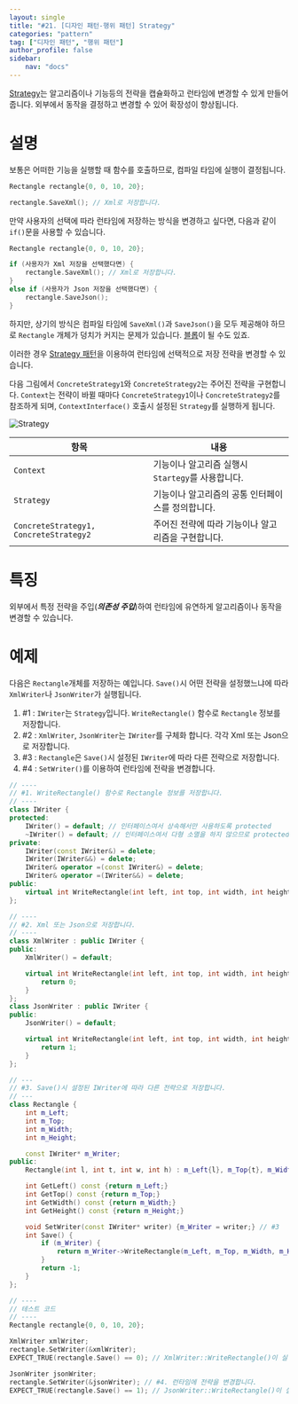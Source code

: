 ```yaml
---
layout: single
title: "#21. [디자인 패턴-행위 패턴] Strategy"
categories: "pattern"
tag: ["디자인 패턴", "행위 패턴"]
author_profile: false
sidebar: 
    nav: "docs"
---
```


[Strategy](https://tango1202.github.io/pattern/pattern-strategy/)는 알고리즘이나 기능등의 전략을 캡슐화하고 런타임에 변경할 수 있게 만들어 줍니다. 외부에서 동작을 결정하고 변경할 수 있어 확장성이 향상됩니다.

# 설명

보통은 어떠한 기능을 실행할 때 함수를 호출하므로, 컴파일 타임에 실행이 결정됩니다.

```cpp
Rectangle rectangle{0, 0, 10, 20};

rectangle.SaveXml(); // Xml로 저장합니다.
```

만약 사용자의 선택에 따라 런타임에 저장하는 방식을 변경하고 싶다면, 다음과 같이 `if()`문을 사용할 수 있습니다.

```cpp
Rectangle rectangle{0, 0, 10, 20};

if (사용자가 Xml 저장을 선택했다면) {
    rectangle.SaveXml(); // Xml로 저장합니다.
}
else if (사용자가 Json 저장을 선택했다면) {
    rectangle.SaveJson();
}
```

하지만, 상기의 방식은 컴파일 타임에 `SaveXml()`과 `SaveJson()`을 모두 제공해야 하므로 `Rectangle` 개체가 덩치가 커지는 문제가 있습니다. [블롭](https://tango1202.github.io/principle/principle-anti-pattern/#%EB%82%98%EC%81%9C-%EC%BD%94%EB%94%A9-%EA%B4%80%ED%96%89-%EB%B8%94%EB%A1%ADthe-blob)이 될 수도 있죠. 

이러한 경우 [Strategy 패턴](https://tango1202.github.io/pattern/pattern-strategy/)을 이용하여 런타임에 선택적으로 저장 전략을 변경할 수 있습니다.

다음 그림에서 `ConcreteStrategy1`와 `ConcreteStrategy2`는 주어진 전략을 구현합니다. `Context`는 전략이 바뀔 때마다 `ConcreteStrategy1`이나 `ConcreteStrategy2`를 참조하게 되며, `ContextInterface()` 호출시 설정된 `Strategy`를 실행하게 됩니다.

![Strategy](https://github.com/tango1202/tango1202.github.io/assets/133472501/629da927-a327-4ef2-8208-347813493c42)

|항목|내용|
|--|--|
|`Context`|기능이나 알고리즘 실행시 `Startegy`를 사용합니다.|
|`Strategy`|기능이나 알고리즘의 공통 인터페이스를 정의합니다.|
|`ConcreteStrategy1, ConcreteStrategy2`|주어진 전략에 따라 기능이나 알고리즘을 구현합니다.|

# 특징

외부에서 특정 전략을 주입(***의존성 주입***)하여 런타임에 유연하게 알고리즘이나 동작을 변경할 수 있습니다.

# 예제

다음은 `Rectangle`개체를 저장하는 예입니다. `Save()`시 어떤 전략을 설정했느냐에 따라 `XmlWriter`나 `JsonWriter`가 실행됩니다.

1. #1 : `IWriter`는 `Strategy`입니다. `WriteRectangle()` 함수로 `Rectangle` 정보를 저장합니다.
2. #2 : `XmlWriter`, `JsonWriter`는 `IWriter`를 구체화 합니다. 각각 Xml 또는 Json으로 저장합니다.
3. #3 : `Rectangle`은 `Save()`시 설정된 `IWriter`에 따라 다른 전략으로 저장합니다.
4. #4 : `SetWriter()`를 이용하여 런타임에 전략을 변경합니다.

```cpp
// ----
// #1. WriteRectangle() 함수로 Rectangle 정보를 저장합니다.
// ----
class IWriter {
protected:
    IWriter() = default; // 인터페이스여서 상속해서만 사용하도록 protected
    ~IWriter() = default; // 인터페이스여서 다형 소멸을 하지 않으므로 protected non-virtual
private:
    IWriter(const IWriter&) = delete;
    IWriter(IWriter&&) = delete;
    IWriter& operator =(const IWriter&) = delete;
    IWriter& operator =(IWriter&&) = delete;
public:
    virtual int WriteRectangle(int left, int top, int width, int height) const = 0;
};

// ----
// #2. Xml 또는 Json으로 저장합니다.
// ----
class XmlWriter : public IWriter {
public:
    XmlWriter() = default;

    virtual int WriteRectangle(int left, int top, int width, int height) const override {
        return 0;
    }
};
class JsonWriter : public IWriter {
public:
    JsonWriter() = default;

    virtual int WriteRectangle(int left, int top, int width, int height) const override {
        return 1;
    }
};    

// ---
// #3. Save()시 설정된 IWriter에 따라 다른 전략으로 저장합니다.
// ---
class Rectangle {
    int m_Left;
    int m_Top;
    int m_Width;
    int m_Height;

    const IWriter* m_Writer;
public:
    Rectangle(int l, int t, int w, int h) : m_Left{l}, m_Top{t}, m_Width{w}, m_Height{h} {}

    int GetLeft() const {return m_Left;}
    int GetTop() const {return m_Top;}
    int GetWidth() const {return m_Width;}
    int GetHeight() const {return m_Height;}

    void SetWriter(const IWriter* writer) {m_Writer = writer;} // #3
    int Save() {
        if (m_Writer) {
            return m_Writer->WriteRectangle(m_Left, m_Top, m_Width, m_Height); // #3
        }
        return -1;
    }
};

// ----
// 테스트 코드
// ----
Rectangle rectangle{0, 0, 10, 20};

XmlWriter xmlWriter;
rectangle.SetWriter(&xmlWriter);
EXPECT_TRUE(rectangle.Save() == 0); // XmlWriter::WriteRectangle()이 실행됩니다.

JsonWriter jsonWriter;
rectangle.SetWriter(&jsonWriter); // #4. 런타임에 전략을 변경합니다.
EXPECT_TRUE(rectangle.Save() == 1); // JsonWriter::WriteRectangle()이 실행됩니다.
```


